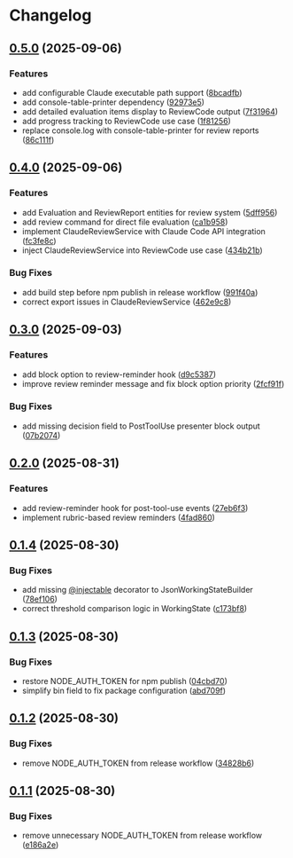 # Changelog

## [0.5.0](https://github.com/elct9620/ccharness/compare/v0.4.0...v0.5.0) (2025-09-06)


### Features

* add configurable Claude executable path support ([8bcadfb](https://github.com/elct9620/ccharness/commit/8bcadfbd892db340f3457504fa648925a332bec6))
* add console-table-printer dependency ([92973e5](https://github.com/elct9620/ccharness/commit/92973e5ec533d49496cc411a0c7053815d76f599))
* add detailed evaluation items display to ReviewCode output ([7f31964](https://github.com/elct9620/ccharness/commit/7f31964c6104b2472b5593891e19a52cb874d732))
* add progress tracking to ReviewCode use case ([1f81256](https://github.com/elct9620/ccharness/commit/1f812566bd02ec772e556ffdb64289ed158c051e))
* replace console.log with console-table-printer for review reports ([86c111f](https://github.com/elct9620/ccharness/commit/86c111f697ed354ae7fb01124deed49c3224214a))

## [0.4.0](https://github.com/elct9620/ccharness/compare/v0.3.0...v0.4.0) (2025-09-06)


### Features

* add Evaluation and ReviewReport entities for review system ([5dff956](https://github.com/elct9620/ccharness/commit/5dff956a8e3a4cf0f61bcd3597bdaa1c7b34f9d3))
* add review command for direct file evaluation ([ca1b958](https://github.com/elct9620/ccharness/commit/ca1b9589faea9be12e42db8cf974ef2fc82cb472))
* implement ClaudeReviewService with Claude Code API integration ([fc3fe8c](https://github.com/elct9620/ccharness/commit/fc3fe8c3df9e22ead8c79f29006cd34ea50a2593))
* inject ClaudeReviewService into ReviewCode use case ([434b21b](https://github.com/elct9620/ccharness/commit/434b21b475b8c92b59ad06b5dfb0a0ff15c825a7))


### Bug Fixes

* add build step before npm publish in release workflow ([991f40a](https://github.com/elct9620/ccharness/commit/991f40a47f236ec52caef054e4fe3f527dd1bc71))
* correct export issues in ClaudeReviewService ([462e9c8](https://github.com/elct9620/ccharness/commit/462e9c814159ed358a906c58715a41200c8cdfee))

## [0.3.0](https://github.com/elct9620/ccharness/compare/v0.2.0...v0.3.0) (2025-09-03)

### Features

- add block option to review-reminder hook ([d9c5387](https://github.com/elct9620/ccharness/commit/d9c53877acf90552ce0302a4d4783ef5d10593a7))
- improve review reminder message and fix block option priority ([2fcf91f](https://github.com/elct9620/ccharness/commit/2fcf91f605e7d66dd6401c4086c78d1162b90c0a))

### Bug Fixes

- add missing decision field to PostToolUse presenter block output ([07b2074](https://github.com/elct9620/ccharness/commit/07b207451fbfbc8bfc6a9f36ca1ba9d0d46ea2c9))

## [0.2.0](https://github.com/elct9620/ccharness/compare/v0.1.4...v0.2.0) (2025-08-31)

### Features

- add review-reminder hook for post-tool-use events ([27eb6f3](https://github.com/elct9620/ccharness/commit/27eb6f372538194bb450105e60dc72a425b451a9))
- implement rubric-based review reminders ([4fad860](https://github.com/elct9620/ccharness/commit/4fad860fef70852cce601ba3fa74bb9c697e34b6))

## [0.1.4](https://github.com/elct9620/ccharness/compare/v0.1.3...v0.1.4) (2025-08-30)

### Bug Fixes

- add missing [@injectable](https://github.com/injectable) decorator to JsonWorkingStateBuilder ([78ef106](https://github.com/elct9620/ccharness/commit/78ef10614a46cba40a07246e60734f521b16a0a7))
- correct threshold comparison logic in WorkingState ([c173bf8](https://github.com/elct9620/ccharness/commit/c173bf8130a5033b3741220a265df9cd1097c28f))

## [0.1.3](https://github.com/elct9620/ccharness/compare/v0.1.2...v0.1.3) (2025-08-30)

### Bug Fixes

- restore NODE_AUTH_TOKEN for npm publish ([04cbd70](https://github.com/elct9620/ccharness/commit/04cbd708ff759f60a900f91204d1bb877cb3da76))
- simplify bin field to fix package configuration ([abd709f](https://github.com/elct9620/ccharness/commit/abd709f12df8e3faab54a64196840d60fdbb5d5b))

## [0.1.2](https://github.com/elct9620/ccharness/compare/v0.1.1...v0.1.2) (2025-08-30)

### Bug Fixes

- remove NODE_AUTH_TOKEN from release workflow ([34828b6](https://github.com/elct9620/ccharness/commit/34828b61001aeaba368d99d4d2feeed896ef2360))

## [0.1.1](https://github.com/elct9620/ccharness/compare/v0.1.0...v0.1.1) (2025-08-30)

### Bug Fixes

- remove unnecessary NODE_AUTH_TOKEN from release workflow ([e186a2e](https://github.com/elct9620/ccharness/commit/e186a2e4d9039ecfbd896bbc2413a4f55e672d10))
